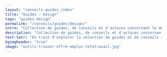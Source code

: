 ```yaml
---
layout: "conseils-guides_index"
title: "Guides – Design"
tags: "guides-design"
permalink: "/conseils/guides/design/"
intro: "Collection de guides, de conseils et d'astuces concernant le design d'interfaces et le quotidien des designers. N'hésitez pas à partager vos découvertes et vos créations."
description: "Collection de guides, de conseils et d'astuces concernant le design d'interfaces et le quotidien des designers"
text-twtr: "En train d'explorer la sélection de guides et de conseils sur le design du @MagDuWebdesign"
bgimgheader: "true"
image: "outils-trouver-offre-emploi-teletravail.jpg"
---
```

